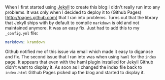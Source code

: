 When I first started using [Jekyll](http://jekyllrb.com) to create this blog I didn't really run into any problems.  It was only when I decided to deploy it to (Github Pages)[http://pages.github.com] that I ran into problems.  Turns out that the library that Jekyll ships with by default to compile `markdown` is old and not maintained anymore.  It was an easy fix.  Just had to add this to my `_config.yml` file:

~~~ yml
markdown: kramdown

~~~

Github notified me of this issue via email which made it easy to diganose and fix.  The second issue that I ran into was when using `haml` for the `index` page.  It appears that even with the haml plugin installed for Jekyll Github didn't want to display it.  As soon as I changed the index file back to `index.html` Github Pages picked up the blog and started to display it.
